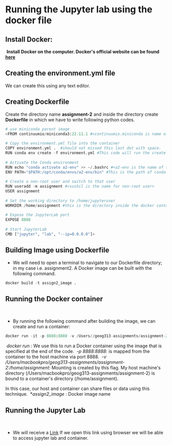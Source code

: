 <h1>Running the Jupyter lab using the docker file </h1>

## Install Docker:
​
 **Install Docker on the computer. Docker's official website can be found [here](https://docs.docker.com/desktop/install/mac-install/)**

 ## Creating the environment.yml file
 We can create this using any text editor.
​
## Creating Dockerfile
Create the directory name **assignment-2** and inside the directory create **Dockerfile** in which we have to write following python codes.

```python linenos
# use miniconda parent image
<FROM continuumio/miniconda3:22.11.1 #<continuumio.miniconda is name of parent image:<this is the version>>
​
# Copy the environment.yml file into the container
COPY environment.yml .  #should not missed this last dot with space.
RUN conda env create -f environment.yml #This code will run the create the conda environment having the name specified in yml file.
​
# Activate the Conda environment
RUN echo "conda activate a2-env" >> ~/.bashrc #<a2-env is the name of the conda environment that we have created using environmnet.yml file>
ENV PATH="$PATH:/opt/conda/envs/a2-env/bin" #This is the path of conda environment.
​
# Create a non-root user and switch to that user
RUN useradd -m assignment #<sushil is the name for non-root user>
USER assignment
​
# Set the working directory to /home/jupyteruser
WORKDIR /home/assignment #this is the directory inside the docker container which always initialized with /home/<user> "which can be non-root or root user"
​
# Expose the JupyterLab port
EXPOSE 8888
​
# Start JupyterLab
CMD ["jupyter", "lab", "--ip=0.0.0.0"]>
```

## Building Image using Dockerfile
- We will need to open a terminal to navigate to our Dockerfile directory; in my case i.e. assignment2. A Docker image can be built with the following command.

```python linenos
docker build -t assign2_image .
```
## Running the Docker container
​
- By running the following command after building the image, we can create and run a container:

```python linenos
docker run -it -p 8888:8888 -v /Users//geog313-assignments/assignment-2:/home/assignment assign2_image
```
​
*docker run* : We use this to run a Docker container using the image that is specified at the end of the code.
​
*-p 8888:8888*: is mapped from the container to the host machine via port 8888. 
​
*-v /Users/macbookpro/geog313-assignments/assignment-2:/home/assignment*: Mounting is created by this flag. My host machine's directory (/Users/macbookpro/geog313-assignments/assignment-2) is bound to a container's directory (/home/assignment). 

In this case, our host and container can share files or data using this technique.
​
**assign2_image* : Docker image name
​
​
## Running the Jupyter Lab ### 
​
- We will receive a [Link](http://127.0.0.1:8888/lab?token=b00ad6a7401545d8c06857462bd17358ff45cf0c190372da) 
 If we open this link using browser we will be able to access jupyter lab and container.